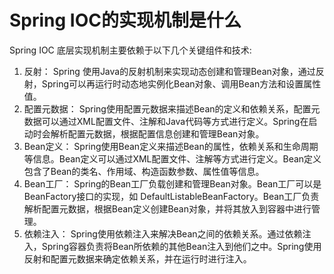 # Spring IOC的实现机制是什么
Spring IOC 底层实现机制主要依赖于以下几个关键组件和技术:
1. 反射： Spring 使用Java的反射机制来实现动态创建和管理Bean对象，通过反射，Spring可以再运行时动态地实例化Bean对象、调用Bean方法和设置属性值。
2. 配置元数据： Spring使用配置元数据来描述Bean的定义和依赖关系，配置元数据可以通过XML配置文件、注解和Java代码等方式进行定义。Spring在启动时会解析配置元数据，根据配置信息创建和管理Bean对象。
3. Bean定义： Spring使用Bean定义来描述Bean的属性，依赖关系和生命周期等信息。Bean定义可以通过XML配置文件、注解等方式进行定义。Bean定义包含了Bean的类名、作用域、构造函数参数、属性值等信息。
4. Bean工厂： Spring的Bean工厂负载创建和管理Bean对象。Bean工厂可以是BeanFactory接口的实现，如 DefaultListableBeanFactory。Bean工厂负责解析配置元数据，根据Bean定义创建Bean对象，并将其放入到容器中进行管理。
5. 依赖注入： Spring使用依赖注入来解决Bean之间的依赖关系。通过依赖注入，Spring容器负责将Bean所依赖的其他Bean注入到他们之中。Spring使用反射和配置元数据来确定依赖关系，并在运行时进行注入。

